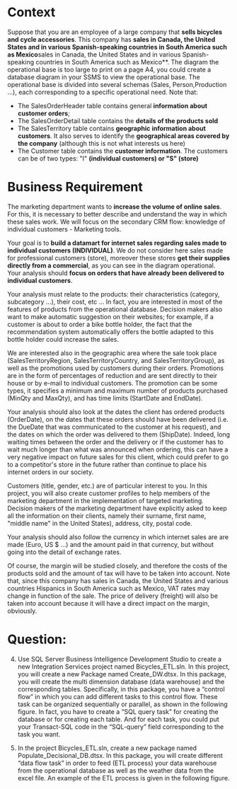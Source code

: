 # Context

Suppose that you are an employee of a large company that **sells bicycles and cycle accessories**. This company has **sales in Canada, the United States and in various Spanish-speaking countries in South America such as Mexico**sales in Canada, the United States and in various Spanish-speaking countries in South America such as Mexico**. The diagram the operational base is too large to print on a page A4, you could create a database diagram in your SSMS to view the operational base. The operational base is divided into several schemas (Sales, Person,Production ...), each corresponding to a specific operational need. Note that:

- The SalesOrderHeader table contains general **information about customer orders**;
- The SalesOrderDetail table contains the **details of the products sold**
- The SalesTerritory table contains **geographic information about customers**. It also serves to identify the **geographical areas covered by the company** (although this is not what interests us here)
- The Customer table contains the **customer information**. The customers can be of two types: "I" **(individual customers) or "S" (store)**

# Business Requirement

The marketing department wants to **increase the volume of online sales**. For this, it is necessary to better describe and understand the way in which these sales work. We will focus on the secondary CRM flow: knowledge of individual customers - Marketing tools.

Your goal is to **build a datamart for internet sales regarding sales made to individual customers (INDIVIDUAL)**. We do not consider here sales made for professional customers (store), moreover these stores **get their supplies directly from a commercial**, as you can see in the diagram operational. Your analysis should **focus on orders that have already been delivered to individual customers**.

Your analysis must relate to the products: their characteristics (category, subcategory ...), their cost, etc ... In fact, you are interested in most of the features of products from the operational database. Decision makers also want to make automatic suggestion on their websites; for example, if a customer is about to order a bike bottle holder, the fact that the recommendation system automatically offers the bottle adapted to this bottle holder could increase the sales. 

We are interested also in the geographic area where the sale took place (SalesTerritoryRegion, SalesTerritoryCountry, and SalesTerritoryGroup), as well as the promotions used by customers during their orders. Promotions are in the form of percentages of reduction and are sent directly to their house or by e-mail to individual customers. The promotion can be some types, it specifies a minimum and maximum number of products purchased (MinQty and MaxQty), and has time limits (StartDate and EndDate).

Your analysis should also look at the dates the client has ordered products (OrderDate), on the dates that these orders should have been delivered (i.e. the DueDate that was communicated to the customer at his request), and the dates on which the order was delivered to them (ShipDate). Indeed, long waiting times between the order and the delivery or if the customer has to wait much longer than what was announced when ordering, this can have a very negative impact on future sales for this client, which could prefer to go to a competitor's store in the future rather than continue to place his internet orders in our society.

Customers (title, gender, etc.) are of particular interest to you. In this project, you will also create customer profiles to help members of the marketing department in the implementation of targeted marketing. Decision makers of the marketing department have explicitly asked to keep all the information
on their clients, namely their surname, first name, "middle name" in the United States), address, city, postal code. 

Your analysis should also follow the currency in which internet sales are are made (Euro, US $ ...) and the amount paid in that currency, but without going into the detail of exchange rates.

Of course, the margin will be studied closely, and therefore the costs of the products sold and the amount of tax will have to be taken into account. Note that, since this company has sales in Canada, the United States and various countries Hispanics in South America such as Mexico, VAT rates may change in function of the sale. The price of delivery (freight) will also be taken into account because it will have a direct impact on the margin, obviously.

# Question:

4.	Use SQL Server Business Intelligence Development Studio to create a new Integration Services project named Bicycles_ETL.sln. In this project, you will create a new Package named Create_DW.dtsx. In this package, you will create the multi dimension database (data warehouse) and the corresponding tables. Specifically, in this package, you have a “control flow” in which you can add different tasks to this control flow. These task can be organized sequentially or parallel, as shown in the following figure. In fact, you have to create a “SQL query task” for creating the database or for creating each table. And for each task, you could put your Transact-SQL code in the “SQL-query” field corresponding to the task you want.

5.	In the project Bicycles_ETL.sln, create a new package named Populate_Decisional_DB.dtsx. In this package, you will create different “data flow task” in order to feed (ETL process) your data warehouse from the operational database as well as the weather data from the excel file. An example of the ETL process is given in the following figure.
